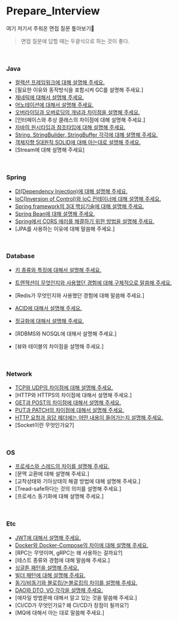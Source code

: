 # Prepare_Interview

여기 저기서 주워온 면접 질문 톺아보기:fist_left:

> 면접 질문에 답할 때는 두괄식으로 하는 것이 좋다.

<br>

### Java

+ [컬렉션 프레임워크에 대해 설명해 주세요.](https://github.com/syxxn/Prepare_Interview/blob/main/JAVA/%EC%BB%AC%EB%A0%89%EC%85%98%20%ED%94%84%EB%A0%88%EC%9E%84%EC%9B%8C%ED%81%AC.md)
+ [필요한 이유와 동작방식을 포함시켜 GC를 설명해 주세요.]
+ [제네릭에 대해서 설명해 주세요.](https://github.com/syxxn/Prepare_Interview/blob/main/JAVA/Generic.md)
+ [어노테이션에 대해서 설명해 주세요.](https://github.com/syxxn/Prepare_Interview/blob/main/JAVA/Annotation)
+ [오버라이딩과 오버로딩의 개념과 차이점을 설명해 주세요.](https://github.com/syxxn/Prepare_Interview/blob/main/JAVA/%EC%98%A4%EB%B2%84%EB%9D%BC%EC%9D%B4%EB%94%A9%EA%B3%BC%20%EC%98%A4%EB%B2%84%EB%A1%9C%EB%94%A9.md)
+ [인터페이스와 추상 클래스의 차이점에 대해 설명해 주세요.]
+ [자바의 원시타입과 참조타입에 대해 설명해 주세요.](https://github.com/syxxn/Prepare_Interview/blob/main/JAVA/%EC%9E%90%EB%B0%94%EC%9D%98%20%EC%9B%90%EC%8B%9C%ED%83%80%EC%9E%85%EA%B3%BC%20%EC%B0%B8%EC%A1%B0%ED%83%80%EC%9E%85.md)
+ [String, StringBuilder, StringBuffer 각각에 대해 설명해 주세요.](https://github.com/syxxn/Prepare_Interview/blob/main/JAVA/String%2C%20StringBuilder%2C%20StringBuffer.md)
+ [객체지향 5대원칙 SOLID에 대해 아는대로 설명해 주세요.](https://github.com/syxxn/Prepare_Interview/blob/main/JAVA/SOLID.md)
+ [Stream에 대해 설명해 주세요]

<br>

### Spring

+ [DI(Dependency Injection)에 대해 설명해 주세요.](https://github.com/syxxn/Prepare_Interview/blob/main/SPRINGBOOT/DI(Dependency%20Injection).md)
+ [IoC(Inversion of Control)와 IoC 컨테이너에 대해 설명해 주세요.](https://github.com/syxxn/Prepare_Interview/blob/main/SPRINGBOOT/IoC(Inversion%20Of%20Control).md)
+ [Spring framework의 3대 핵심기술에 대해 설명해 주세요.](https://github.com/syxxn/Prepare_Interview/blob/main/SPRINGBOOT/Spring%20Triangle.md)
+ [Spring Bean에 대해 설명해 주세요.](https://github.com/syxxn/Prepare_Interview/blob/main/SPRINGBOOT/Bean.md)
+ [Spring에서 CORS 에러를 해결하기 위한 방법을 설명해 주세요.](https://github.com/syxxn/Prepare_Interview/blob/main/SPRINGBOOT/Spring%EC%97%90%EC%84%9C%20CORS%20%ED%95%B4%EA%B2%B0%ED%95%98%EB%8A%94%20%EB%B2%95.md)
+ [JPA를 사용하는 이유에 대해 말씀해 주세요.]

<br>

### Database

+ [키 종류와 특징에 대해서 설명해 주세요.](https://github.com/syxxn/Prepare_Interview/blob/main/DATABASE/Database%20Key.md)

+ [트랜잭션이 무엇인지와 사용했던 경험에 대해 구체적으로 말씀해 주세요.](https://github.com/syxxn/Prepare_Interview/blob/main/DATABASE/Transaction.md)
+ [Redis가 무엇인지와 사용했던 경험에 대해 말씀해 주세요.]
+ [ACID에 대해서 설명해 주세요.](https://github.com/syxxn/Prepare_Interview/blob/main/DATABASE/ACID.md)
+ [정규화에 대해서 설명해 주세요.](https://github.com/syxxn/Prepare_Interview/blob/main/DATABASE/%EC%A0%95%EA%B7%9C%ED%99%94.md)
+ [RDBMS와 NOSQL에 대해서 설명해 주세요.]
+ [뷰와 테이블의 차이점을 설명해 주세요.]

<br>

### Network

+ [TCP와 UDP의 차이점에 대해 설명해 주세요.](https://github.com/syxxn/Prepare_Interview/blob/main/NETWORK/TCP%20UDP.md)
+ [HTTP와 HTTPS의 차이점에 대해서 설명해 주세요.]
+ [GET과 POST의 차이점에 대해서 설명해 주세요.](https://github.com/syxxn/Prepare_Interview/blob/main/NETWORK/Get%20vs%20Post.md)
+ [PUT과 PATCH의 차이점에 대해서 설명해 주세요.](https://github.com/syxxn/Prepare_Interview/blob/main/NETWORK/Put%20vs%20Patch.md)
+ [HTTP 요청과 응답 헤더에는 어떤 내용이 들어가는지 설명해 주세요.](https://github.com/syxxn/Prepare_Interview/blob/main/NETWORK/HTTP%20Header.md)
+ [Socket이란 무엇인가요?]

<br>

### OS

+ [프로세스와 스레드의 차이를 설명해 주세요.](https://github.com/syxxn/Prepare_Interview/blob/main/OS/%ED%94%84%EB%A1%9C%EC%84%B8%EC%8A%A4%EC%99%80%20%EC%8A%A4%EB%A0%88%EB%93%9C.md)
+ [문맥 교환에 대해 설명해 주세요.]
+ [교착상태와 기아상태의 해결 방법에 대해 설명해 주세요.]
+ [Tread-safe하다는 것의 의미를 설명해 주세요.]
+ [프로세스 동기화에 대해 설명해 주세요.]

<br>

### Etc

+ [JWT에 대해서 설명해 주세요.](https://github.com/syxxn/Prepare_Interview/blob/main/ETC/JWT.md)
+ [Docker와 Docker-Compose의 차이에 대해 설명해 주세요.](https://github.com/syxxn/Prepare_Interview/blob/main/ETC/Docker%20%26%20Docker-compose.md)
+ [RPC는 무엇이며, gRPC는 왜 사용하는 걸까요?]
+ [테스트 종류와 경험에 대해 말씀해 주세요.]
+ [싱글톤 패턴을 설명해 주세요.](https://github.com/syxxn/Prepare_Interview/blob/main/ETC/Singleton%20Pattern.md)
+ [빌더 패턴에 대해 설명해 주세요.](https://github.com/syxxn/Prepare_Interview/blob/main/ETC/Builder%20Pattern.md)
+ [동기/비동기와 블로킹/논블로킹의 차이를 설명해 주세요.](https://github.com/syxxn/Prepare_Interview/blob/main/ETC/%EB%8F%99%EA%B8%B0%EB%B9%84%EB%8F%99%EA%B8%B0%20%26%20%EB%B8%94%EB%A1%9C%ED%82%B9%EB%85%BC%EB%B8%94%EB%A1%9C%ED%82%B9.md)
+ [DAO와 DTO, VO 각각을 설명해 주세요.](https://github.com/syxxn/Prepare_Interview/blob/main/ETC/DAO%2C%20DTO%2C%20VO.md)
+ [애자일 방법론에 대해서 알고 있는 것을 말씀해 주세요.]
+ [CI/CD가 무엇인가요? 왜 CI/CD가 장점이 될까요?]
+ [MQ에 대해서 아는 대로 말씀해 주세요.]

